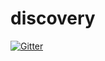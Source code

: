 # discovery

[![Gitter](https://badges.gitter.im/syeem/discovery.svg)](https://gitter.im/syeem/discovery?utm_source=badge&utm_medium=badge&utm_campaign=pr-badge&utm_content=badge)